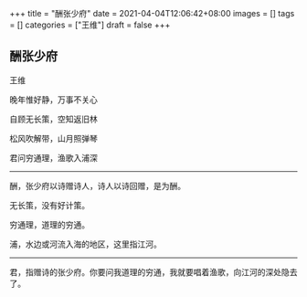 +++
title = "酬张少府"
date = 2021-04-04T12:06:42+08:00
images = []
tags = []
categories = ["王维"]
draft = false
+++

## 酬张少府

王维

晚年惟好静，万事不关心

自顾无长策，空知返旧林

松风吹解带，山月照弹琴

君问穷通理，渔歌入浦深

---

酬，张少府以诗赠诗人，诗人以诗回赠，是为酬。

无长策，没有好计策。

穷通理，道理的穷通。

浦，水边或河流入海的地区，这里指江河。

---

君，指赠诗的张少府。你要问我道理的穷通，我就要唱着渔歌，向江河的深处隐去了。